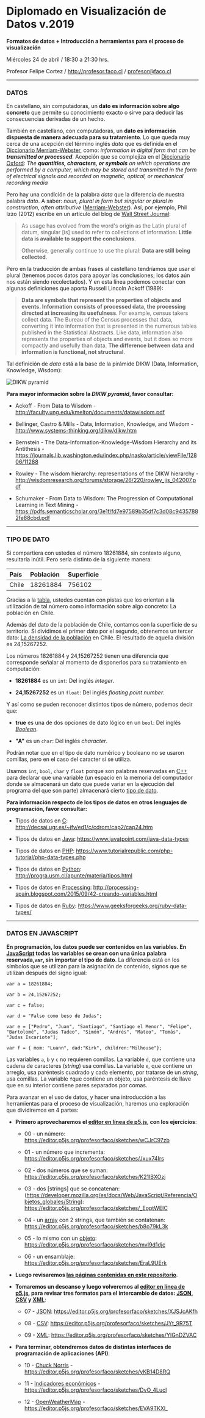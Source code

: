 # Diplomado en Visualización de Datos v.2019

**Formatos de datos + Introducción a herramientas para el proceso de visualización**

Miércoles 24 de abril / 18:30 a 21:30 hrs.

Profesor Felipe Cortez / http://profesor.faco.cl / profesor@faco.cl

- - - - - - - - - - 

### DATOS

En castellano, sin computadoras, un **dato es información sobre algo concreto** que permite su conocimiento exacto o sirve para deducir las consecuencias derivadas de un hecho.

También en castellano, con computadoras, un **dato es información dispuesta de manera adecuada para su tratamiento**. Lo que queda muy cerca de una acepción del término inglés *data* que es definida en el [Diccionario Merriam-Webster](https://www.merriam-webster.com/dictionary/data), como: *information in digital form that can be **transmitted or processed***. Acepción que se complejiza en el [Diccionario Oxford](https://en.oxforddictionaries.com/definition/data): *The **quantities, characters, or symbols** on which operations are performed by a computer, which may be stored and transmitted in the form of electrical signals and recorded on magnetic, optical, or mechanical recording media*

Pero hay una condición de la palabra *data* que la diferencia de nuestra palabra *dato*. A saber: *noun, plural in form but singular or plural in construction, often attributive* ([Merriam-Webster](https://www.merriam-webster.com/dictionary/data)). Así, por ejemplo, Phil Izzo (2012) escribe en un artículo del blog de [Wall Street Journal](https://blogs.wsj.com/economics/2012/07/05/is-data-is-or-is-data-aint-a-plural/):

> As usage has evolved from the word's origin as the Latin plural of datum, singular [is] used to refer to collections of information: **Little data is available to support the conclusions**.
> 
> Otherwise, generally continue to use the plural: **Data are still being collected**.

Pero en la traducción de ambas frases al castellano tendríamos que usar el plural (tenemos pocos datos para apoyar las conclusiones; los datos aún nos están siendo recolectados). Y en esta línea podemos conectar con algunas definiciones que aporta Russell Lincoln Ackoff (1989):

> **Data are symbols that represent the properties of objects and events. Information consists of processed data, the processing directed at increasing its usefulness**. For example, census takers collect data. The Bureau of the Census processes that data, converting it into information that is presented in the numerous tables published in the Statistical Abstracts. Like data, information also represents the properties of objects and events, but it does so more compactly and usefully than data. **The difference between data and information is functional, not structural**.

Tal definición de *data* está a la base de la pirámide DIKW (Data, Information, Knowledge, Wisdom):

![DIKW pyramid](https://eight2late.files.wordpress.com/2011/03/dikw.jpg)

**Para mayor información sobre la *DIKW pyramid*, favor consultar:**

- Ackoff - From Data to Wisdom - http://faculty.ung.edu/kmelton/documents/datawisdom.pdf

- Bellinger, Castro & Mills - Data, Information, Knowledge, and Wisdom - http://www.systems-thinking.org/dikw/dikw.htm

- Bernstein - The Data-Information-Knowledge-Wisdom Hierarchy and its Antithesis - https://journals.lib.washington.edu/index.php/nasko/article/viewFile/12806/11288

- Rowley - The wisdom hierarchy: representations of the DIKW hierarchy - http://wisdomresearch.org/forums/storage/26/220/rowley_jis_042007.pdf

- Schumaker - From Data to Wisdom: The Progression of Computational Learning in Text Mining - https://pdfs.semanticscholar.org/3e1f/fd7e97589b35df7c3d08c94357882fe88cbd.pdf

- - - - - - - - - - - - - - - - 

### TIPO DE DATO

Si compartiera con ustedes el número 18261884, sin contexto alguno, resultaría inútil. Pero sería distinto de la siguiente manera: 

| País      |  Población       | Superficie     |
|:----------|:-----------------|:---------------|
| Chile     | 18261884         | 756102         |

Gracias a la [tabla](http://www.visual-literacy.org/periodic_table/periodic_table.html), ustedes cuentan con pistas que los orientan a la utilización de tal número como información sobre algo concreto: La población en Chile. 

Además del dato de la población de Chile, contamos con la superficie de su territorio. Si dividimos el primer dato por el segundo, obtenemos un tercer dato: [La densidad de la población](https://es.wikipedia.org/wiki/Densidad_de_población) en Chile. El resultado de aquella división es 24,15267252.

Los números 18261884 y 24,15267252 tienen una diferencia que corresponde señalar al momento de disponerlos para su tratamiento en computación: 

- **18261884** es un `int`: Del inglés *integer*.  

- **24,15267252** es un `float`: Del inglés *floating point number*.

Y así como se puden reconocer distintos tipos de número, podemos decir que:

- **true** es una de dos opciones de dato lógico en un `bool`: Del inglés [*Boolean*](https://es.wikipedia.org/wiki/Tipo_de_dato_l%C3%B3gico). 

- **"A"** es un `char`: Del inglés *character*.

Podrán notar que en el tipo de dato numérico y booleano no se usaron comillas, pero en el caso del caracter sí se utiliza. 

Usamos `int`, `bool`, `char` y `float` porque son palabras reservadas en [C++](https://es.wikipedia.org/wiki/C%2B%2B) para declarar que una variable (un espacio en la memoria del computador donde se almacenará un dato que puede variar en la ejecución del programa del que son parte) almacenará cierto [tipo de dato](https://beginnersbook.com/2017/08/cpp-data-types/). 

**Para información respecto de los tipos de datos en otros lenguajes de programación, favor consultar:**

- Tipos de datos en [C](https://es.wikipedia.org/wiki/C_(lenguaje_de_programaci%C3%B3n)): http://decsai.ugr.es/~jfv/ed1/c/cdrom/cap2/cap24.htm

- Tipos de datos en [Java](https://es.wikipedia.org/wiki/Java_(lenguaje_de_programaci%C3%B3n)): https://www.javatpoint.com/java-data-types

- Tipos de datos en [PHP](https://es.wikipedia.org/wiki/PHP): https://www.tutorialrepublic.com/php-tutorial/php-data-types.php

- Tipos de datos en [Python](https://es.wikipedia.org/wiki/Python): http://progra.usm.cl/apunte/materia/tipos.html

- Tipos de datos en [Processing](https://es.wikipedia.org/wiki/Processing): http://processing-spain.blogspot.com/2015/09/42-creando-variables.html

- Tipos de datos en [Ruby](https://es.wikipedia.org/wiki/Ruby): https://www.geeksforgeeks.org/ruby-data-types/


- - - - - - - - - - - - - - - - -

### DATOS EN JAVASCRIPT

**En programación, los datos puede ser contenidos en las variables. En [JavaScript](https://es.wikipedia.org/wiki/JavaScript) todas las variables se crean con una única palabra reservada,`var`, sin importar el tipo de dato**. La diferencia está en los símbolos que se utilizan para la asignación de contenido, signos que se utilizan después del signo igual:

```
var a = 18261884;

var b = 24,15267252;

var c = false;

var d = "Falso como beso de Judas";

var e = ["Pedro", "Juan", "Santiago", "Santiago el Menor", "Felipe", "Bartolomé", "Judas Tadeo", "Simón", "Andrés", "Mateo", "Tomás", "Judas Iscariote"];

var f = { mom: "Luann", dad:"Kirk", children:"Milhouse"};
```

Las variables `a`, `b` y `c` no requieren comillas. La variable `d`, que contiene una cadena de caracteres (*string*) usa comillas. La variable `e`, que contiene un arreglo, usa paréntesis cuadrado y cada elemento, por tratarse de un *string*, usa comillas. La variable `f`que contiene un objeto, usa paréntesis de llave que en su interior contiene pares separados por comas.

Para avanzar en el uso de datos, y hacer una introducción a las herramientas para el proceso de visualización, haremos una exploración que dividiremos en 4 partes:

- **Primero aprovecharemos el [editor en línea de p5.js](https://editor.p5js.org/), con los ejercicios**:

  - 00 - un número: https://editor.p5js.org/profesorfaco/sketches/wCJrC97zb

  - 01 - un número que incrementa: https://editor.p5js.org/profesorfaco/sketches/Jxux74Irs

  - 02 - dos números que se suman: https://editor.p5js.org/profesorfaco/sketches/K21IBXOzj

  - 03 - dos [strings] que se concatenan: (https://developer.mozilla.org/es/docs/Web/JavaScript/Referencia/Objetos_globales/String): https://editor.p5js.org/profesorfaco/sketches/_EoptWEIC

  - 04 - un [array](https://developer.mozilla.org/es/docs/Web/JavaScript/Referencia/Objetos_globales/Array) con 2 strings, que también se contatenan: https://editor.p5js.org/profesorfaco/sketches/b8o79kL3k

  - 05 - lo mismo con un [objeto](https://developer.mozilla.org/es/docs/Learn/JavaScript/Objects/Basics): https://editor.p5js.org/profesorfaco/sketches/mvI9d1djc

  - 06 - un ensamblaje: https://editor.p5js.org/profesorfaco/sketches/EraL9UErk

- **Luego revisaremos [las páginas contenidas en este repositorio](https://profesorfaco.github.io/datos/)**.

- **Tomaremos un descanso y luego volveremos al [editor en línea de p5.js](https://editor.p5js.org/), para revisar tres formatos para el intercambio de datos: [JSON](https://www.json.org/json-es.html), [CSV](https://es.wikipedia.org/wiki/Valores_separados_por_comas) y [XML](https://developer.mozilla.org/es/docs/Introducci%C3%B3n_a_XML)**:

  - 07 - [JSON](https://raw.githubusercontent.com/profesorfaco/datos/gh-pages/datos/sudamerica.json): https://editor.p5js.org/profesorfaco/sketches/XJSJcAKfh

  - 08 - [CSV](https://raw.githubusercontent.com/profesorfaco/datos/gh-pages/datos/sudamerica.csv): https://editor.p5js.org/profesorfaco/sketches/JYt_9R75T

  - 09 - [XML](https://raw.githubusercontent.com/profesorfaco/datos/gh-pages/datos/sudamerica.xml): https://editor.p5js.org/profesorfaco/sketches/YIGnDZVAC

- **Para terminar, obtendremos datos de distintas interfaces de programación de aplicaciones (API)**:

  - 10 - [Chuck Norris](https://api.chucknorris.io/) - https://editor.p5js.org/profesorfaco/sketches/yKB14D8RQ
    
  - 11 - [Indicadores económicos](https://mindicador.cl/) - https://editor.p5js.org/profesorfaco/sketches/DvO_4Lucl

  - 12 - [OpenWeatherMap](https://openweathermap.org/) - https://editor.p5js.org/profesorfaco/sketches/EVA9TKXl_
